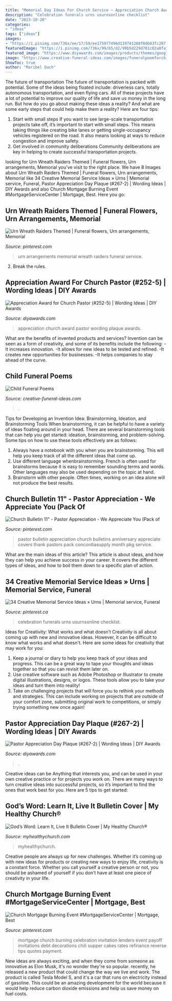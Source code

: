 ```yaml
---
title: "Memorial Day Ideas For Church Service ~ Appreciation Church Award Pastor Wording Plaque Awards"
description: "Celebration funerals urns usurnsonline checklist"
date: "2023-10-20"
categories:
- "ideas"
tags: ["ideas"]
images:
- "https://i.pinimg.com/736x/ee/17/59/ee175977496d139741288f0db03fc287.jpg"
featuredImage: "https://i.pinimg.com/736x/99/b5/d2/99b5d229d781c02a8fa1a58552d13863.jpg"
featured_image: "https://www.diyawards.com/images/products/themes/google_ad.white/252-sample-detail-star-priest-appreciation-plaque-1109.jpg"
image: "https://www.creative-funeral-ideas.com/images/funeralpoemforchild.jpg"
ShowToc: true
author: "Maribel Dach"
---
```



The future of transportation
The future of transportation is packed with potential. Some of the ideas being floated include: driverless cars, totally autonomous transportation, and even flying cars. All of these projects have a lot of potential to improve our quality of life and save us money in the long run. But how do you go about making these ideas a reality? And what are some early steps that could help make them a reality? Here are four tips: 
1. Start with small steps 
If you want to see large-scale transportation projects take off, it’s important to start with small steps. This means taking things like creating bike lanes or getting single-occupancy vehicles registered on the road. It also means looking at ways to reduce congestion and improve safety. 
2. Get involved in community deliberations 
Community deliberations are key in helping to create successful transportation projects.

	

		
looking for Urn Wreath Raiders Themed | Funeral flowers, Urn arrangements, Memorial you've visit to the right place. We have 8 Images about Urn Wreath Raiders Themed | Funeral flowers, Urn arrangements, Memorial like 34 Creative Memorial Service Ideas » Urns | Memorial service, Funeral, Pastor Appreciation Day Plaque (#267-2) | Wording Ideas | DIY Awards and also Church Mortgage Burning Event #MortgageServiceCenter | Mortgage, Best. Here you go:
		
    
## Urn Wreath Raiders Themed | Funeral Flowers, Urn Arrangements, Memorial

<img loading=lazy src="https://i.pinimg.com/736x/b6/36/64/b63664739823e1a46d00444adccb5e74.jpg" onerror="this.onerror=null;this.src='https://tse1.mm.bing.net/th?id=OIP.dEYYaTW5EUxTXI5vv9UWTgHaJ3&amp;pid=15.1';" alt="Urn Wreath Raiders Themed | Funeral flowers, Urn arrangements, Memorial">

_Source: pinterest.com_

>urn arrangements memorial wreath raiders funeral service. 

	

2. Break the rules.

    
## Appreciation Award For Church Pastor (#252-5) | Wording Ideas | DIY Awards

<img loading=lazy src="https://www.diyawards.com/images/products/themes/google_ad.white/252-sample-detail-star-priest-appreciation-plaque-1109.jpg" onerror="this.onerror=null;this.src='https://tse4.mm.bing.net/th?id=OIP.n1SusW3O7Tg8LC6RkZSsOQHaHa&amp;pid=15.1';" alt="Appreciation Award for Church Pastor (#252-5) | Wording Ideas | DIY Awards">

_Source: diyawards.com_

>appreciation church award pastor wording plaque awards. 

	

What are the benefits of invented products and services?
Invention can be seen as a form of creativity, and some of its benefits include the following: 
-It increases innovation. 
-It allows for new ideas to be tested and refined. 
-It creates new opportunities for businesses. 
-It helps companies to stay ahead of the curve.

    
## Child Funeral Poems

<img loading=lazy src="https://www.creative-funeral-ideas.com/images/funeralpoemforchild.jpg" onerror="this.onerror=null;this.src='https://tse3.mm.bing.net/th?id=OIP.12627ZgC-yH3YhF22P8jfgHaFj&amp;pid=15.1';" alt="Child Funeral Poems">

_Source: creative-funeral-ideas.com_

>. 

	

Tips for Developing an Invention Idea: Brainstorming, Ideation, and Brainstorming Tools
When brainstorming, it can be helpful to have a variety of ideas floating around in your head. There are several brainstorming tools that can help you get started: ideation, brainstorming, and problem-solving. Some tips on how to use these tools effectively are as follows: 
1. Always have a notebook with you when you are brainstorming. This will help you keep track of all the different ideas that come up. 
2. Use different language whenbrainstorming. French is often used for brainstorms because it is easy to remember sounding terms and words. Other languages may also be used depending on the topic at hand. 
3. Brainstorm with other people. Often times, working on an idea alone will not produce the best results.

    
## Church Bulletin 11&quot; - Pastor Appreciation - We Appreciate You (Pack Of

<img loading=lazy src="https://i.pinimg.com/originals/d5/36/66/d53666e0d2375a5cca299517e9d7204b.jpg" onerror="this.onerror=null;this.src='https://tse3.mm.bing.net/th?id=OIP.MX86kNTzpHMve8da-w3x_QAAAA&amp;pid=15.1';" alt="Church Bulletin 11&quot; - Pastor Appreciation - We Appreciate You (Pack of">

_Source: pinterest.com_

>pastor bulletin appreciation church bulletins anniversary appreciate covers thank pastors pack concordiasupply month pkg service. 

	

What are the main ideas of this article?
This article is about ideas, and how they can help you achieve success in your career. It covers the different types of ideas, and how to boil them down to a specific plan of action.

    
## 34 Creative Memorial Service Ideas » Urns | Memorial Service, Funeral

<img loading=lazy src="https://i.pinimg.com/736x/ee/17/59/ee175977496d139741288f0db03fc287.jpg" onerror="this.onerror=null;this.src='https://tse4.mm.bing.net/th?id=OIP.6m5oDTeYgE0uActB1r_eTwHaLH&amp;pid=15.1';" alt="34 Creative Memorial Service Ideas » Urns | Memorial service, Funeral">

_Source: pinterest.ca_

>celebration funerals urns usurnsonline checklist. 

	

Ideas for Creativity: What works and what doesn’t
Creativity is all about coming up with new and innovative ideas. However, it can be difficult to know what works and what doesn't. Here are some ideas for creativity that may work for you: 
1. Keep a journal or diary to help you keep track of your ideas and progress. This can be a great way to tape your thoughts and ideas together so that you can revisit them later on. 
2. Use creative software such as Adobe Photoshop or Illustrator to create digital illustrations, designs, or logos. These tools allow you to take your ideas and turn them into reality! 
3. Take on challenging projects that will force you to rethink your methods and strategies. This can include working on projects that are outside of your comfort zone, submitting original work to competitions, or simply trying something new once again! 

    
## Pastor Appreciation Day Plaque (#267-2) | Wording Ideas | DIY Awards

<img loading=lazy src="https://www.diyawards.com/images/products/themes/google_ad.white/267-sample-detail-pastor-anniversary-tribute-133.jpg" onerror="this.onerror=null;this.src='https://tse3.mm.bing.net/th?id=OIP.YJ3I6cU8aGRR0KcTbVOB_gHaHa&amp;pid=15.1';" alt="Pastor Appreciation Day Plaque (#267-2) | Wording Ideas | DIY Awards">

_Source: diyawards.com_

>. 

	

Creative ideas can be Anything that interests you, and can be used in your own creative practice or for projects you work on. There are many ways to turn creative ideas into successful projects, so it’s important to find the ones that work best for you. Here are 5 tips to get started: 

    
## God’s Word: Learn It, Live It Bulletin Cover | My Healthy Church®

<img loading=lazy src="https://myhealthychurch.com/store/images/items/082037L.jpg" onerror="this.onerror=null;this.src='https://tse2.mm.bing.net/th?id=OIP.4Uf_Z8mzSMHS62KlV1bOAwHaLm&amp;pid=15.1';" alt="God’s Word: Learn It, Live It Bulletin Cover | My Healthy Church®">

_Source: myhealthychurch.com_

>myhealthychurch. 

	

Creative people are always up for new challenges. Whether it’s coming up with new ideas for products or creating new ways to enjoy life, creativity is a constant force. Whether you call yourself a creative person or not, you should be ashamed of yourself if you don’t have at least one piece of creativity in your life.

    
## Church Mortgage Burning Event #MortgageServiceCenter | Mortgage, Best

<img loading=lazy src="https://i.pinimg.com/736x/99/b5/d2/99b5d229d781c02a8fa1a58552d13863.jpg" onerror="this.onerror=null;this.src='https://tse3.mm.bing.net/th?id=OIP.Y3Bd3mMMu9U8LEhCTm0CCwHaLc&amp;pid=15.1';" alt="Church Mortgage Burning Event #MortgageServiceCenter | Mortgage, Best">

_Source: pinterest.com_

>mortgage church burning celebration invitation lenders event payoff invitations debt decorations chili supper cakes rates refinance reverse tips quotes payment. 

	

New ideas are always exciting, and when they come from someone as innovative as Elon Musk, it's no wonder they're so popular. recently, he released a new product that could change the way we live and work. The product is called Tesla Model S, and it's a car that runs on electricity instead of gasoline. This could be an amazing development for the world because it would help reduce carbon dioxide emissions and help us save money on fuel costs.


